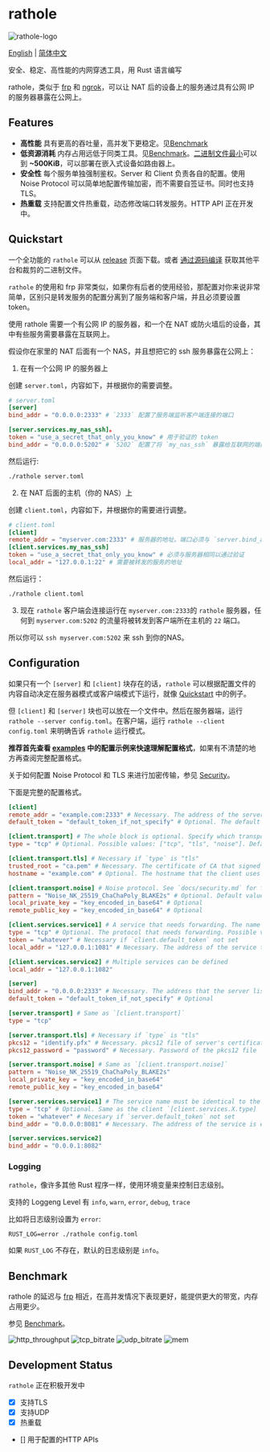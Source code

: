 # rathole
![rathole-logo](./docs/img/rathole-logo.png)

[English](README.md) | [简体中文](README-zh.md)

安全、稳定、高性能的内网穿透工具，用 Rust 语言编写

rathole，类似于 [frp](https://github.com/fatedier/frp) 和 [ngrok](https://github.com/inconshreveable/ngrok)，可以让 NAT 后的设备上的服务通过具有公网 IP 的服务器暴露在公网上。

## Features

- **高性能** 具有更高的吞吐量，高并发下更稳定。见[Benchmark](#Benchmark)
- **低资源消耗** 内存占用远低于同类工具。见[Benchmark](#Benchmark)。[二进制文件最小](docs/build-guide.md)可以到 **~500KiB**，可以部署在嵌入式设备如路由器上。
- **安全性** 每个服务单独强制鉴权。Server 和 Client 负责各自的配置。使用 Noise Protocol 可以简单地配置传输加密，而不需要自签证书。同时也支持 TLS。
- **热重载** 支持配置文件热重载，动态修改端口转发服务。HTTP API 正在开发中。

## Quickstart

一个全功能的 `rathole` 可以从 [release](https://github.com/rapiz1/rathole/releases) 页面下载。或者 [通过源码编译](docs/build-guide.md) 获取其他平台和裁剪的二进制文件。

`rathole` 的使用和 frp 非常类似，如果你有后者的使用经验，那配置对你来说非常简单，区别只是转发服务的配置分离到了服务端和客户端，并且必须要设置 token。

使用 rathole 需要一个有公网 IP 的服务器，和一个在 NAT 或防火墙后的设备，其中有些服务需要暴露在互联网上。

假设你在家里的 NAT 后面有一个 NAS，并且想把它的 ssh 服务暴露在公网上：

1. 在有一个公网 IP 的服务器上

创建 `server.toml`，内容如下，并根据你的需要调整。
```toml
# server.toml
[server]
bind_addr = "0.0.0.0:2333" # `2333` 配置了服务端监听客户端连接的端口

[server.services.my_nas_ssh]。
token = "use_a_secret_that_only_you_know" # 用于验证的 token
bind_addr = "0.0.0.0:5202" # `5202` 配置了将 `my_nas_ssh` 暴露给互联网的端口
```

然后运行:
```bash
./rathole server.toml
```

2. 在 NAT 后面的主机（你的 NAS）上

创建 `client.toml`，内容如下，并根据你的需要进行调整。

```toml
# client.toml
[client]
remote_addr = "myserver.com:2333" # 服务器的地址。端口必须与 `server.bind_addr` 中的端口相同。
[client.services.my_nas_ssh]
token = "use_a_secret_that_only_you_know" # 必须与服务器相同以通过验证
local_addr = "127.0.0.1:22" # 需要被转发的服务的地址
```

然后运行：
```bash
./rathole client.toml
```

3. 现在 `rathole` 客户端会连接运行在 `myserver.com:2333`的 `rathole` 服务器，任何到 `myserver.com:5202` 的流量将被转发到客户端所在主机的 `22` 端口。

所以你可以 `ssh myserver.com:5202` 来 ssh 到你的NAS。

## Configuration
如果只有一个 `[server]` 和 `[client]` 块存在的话，`rathole` 可以根据配置文件的内容自动决定在服务器模式或客户端模式下运行，就像 [Quickstart](#Quickstart) 中的例子。

但 `[client]` 和 `[server]` 块也可以放在一个文件中。然后在服务器端，运行 `rathole --server config.toml`。在客户端，运行 `rathole --client config.toml` 来明确告诉 `rathole` 运行模式。

**推荐首先查看 [examples](./examples) 中的配置示例来快速理解配置格式**，如果有不清楚的地方再查阅完整配置格式。

关于如何配置 Noise Protocol 和 TLS 来进行加密传输，参见 [Security](./docs/security.md)。

下面是完整的配置格式。
```toml
[client]
remote_addr = "example.com:2333" # Necessary. The address of the server
default_token = "default_token_if_not_specify" # Optional. The default token of services, if they don't define their own ones

[client.transport] # The whole block is optional. Specify which transport to use
type = "tcp" # Optional. Possible values: ["tcp", "tls", "noise"]. Default: "tcp"

[client.transport.tls] # Necessary if `type` is "tls"
trusted_root = "ca.pem" # Necessary. The certificate of CA that signed the server's certificate
hostname = "example.com" # Optional. The hostname that the client uses to validate the certificate. If not set, fallback to `client.remote_addr`

[client.transport.noise] # Noise protocol. See `docs/security.md` for further explanation
pattern = "Noise_NK_25519_ChaChaPoly_BLAKE2s" # Optional. Default value as shown
local_private_key = "key_encoded_in_base64" # Optional
remote_public_key = "key_encoded_in_base64" # Optional

[client.services.service1] # A service that needs forwarding. The name `service1` can change arbitrarily, as long as identical to the name in the server's configuration
type = "tcp" # Optional. The protocol that needs forwarding. Possible values: ["tcp", "udp"]. Default: "tcp"
token = "whatever" # Necessary if `client.default_token` not set
local_addr = "127.0.0.1:1081" # Necessary. The address of the service that needs to be forwarded

[client.services.service2] # Multiple services can be defined
local_addr = "127.0.0.1:1082"

[server]
bind_addr = "0.0.0.0:2333" # Necessary. The address that the server listens for clients. Generally only the port needs to be change. 
default_token = "default_token_if_not_specify" # Optional

[server.transport] # Same as `[client.transport]`
type = "tcp" 

[server.transport.tls] # Necessary if `type` is "tls"
pkcs12 = "identify.pfx" # Necessary. pkcs12 file of server's certificate and private key
pkcs12_password = "password" # Necessary. Password of the pkcs12 file

[server.transport.noise] # Same as `[client.transport.noise]`
pattern = "Noise_NK_25519_ChaChaPoly_BLAKE2s"
local_private_key = "key_encoded_in_base64" 
remote_public_key = "key_encoded_in_base64" 

[server.services.service1] # The service name must be identical to the client side
type = "tcp" # Optional. Same as the client `[client.services.X.type]
token = "whatever" # Necesary if `server.default_token` not set
bind_addr = "0.0.0.0:8081" # Necessary. The address of the service is exposed at. Generally only the port needs to be change. 

[server.services.service2] 
bind_addr = "0.0.0.1:8082"
```

### Logging
`rathole`，像许多其他 Rust 程序一样，使用环境变量来控制日志级别。

支持的 Loggeng Level 有 `info`, `warn`, `error`, `debug`, `trace`

比如将日志级别设置为 `error`:
```
RUST_LOG=error ./rathole config.toml
```

如果 `RUST_LOG` 不存在，默认的日志级别是 `info`。

## Benchmark

rathole 的延迟与 [frp](https://github.com/fatedier/frp) 相近，在高并发情况下表现更好，能提供更大的带宽，内存占用更少。

参见 [Benchmark](./docs/benchmark.md)。

![http_throughput](./docs/img/http_throughput.svg)
![tcp_bitrate](./docs/img/tcp_bitrate.svg)
![udp_bitrate](./docs/img/udp_bitrate.svg)
![mem](./docs/img/mem-graph.png)

## Development Status

`rathole` 正在积极开发中
- [x] 支持TLS
- [x] 支持UDP
- [x] 热重载
- [] 用于配置的HTTP APIs

